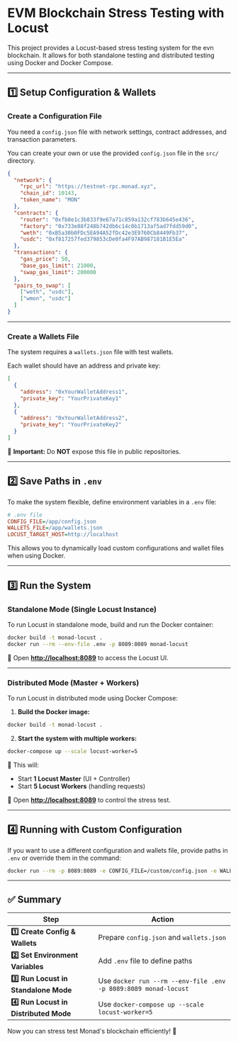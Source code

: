# **EVM Blockchain Stress Testing with Locust**

This project provides a Locust-based stress testing system for the evn blockchain. It allows for both standalone testing and distributed testing using Docker and Docker Compose.

---

## **1️⃣ Setup Configuration & Wallets**

### **Create a Configuration File**
You need a `config.json` file with network settings, contract addresses, and transaction parameters.

You can create your own or use the provided `config.json` file in the `src/` directory.

```json
{
  "network": {
    "rpc_url": "https://testnet-rpc.monad.xyz",
    "chain_id": 10143,
    "token_name": "MON"
  },
  "contracts": {
    "router": "0xfb8e1c3b833f9e67a71c859a132cf783b645e436",
    "factory": "0x733e88f248b742db6c14c0b1713af5ad7fdd59d0",
    "weth": "0xB5a30b0FDc5EA94A52fDc42e3E9760Cb8449Fb37",
    "usdc": "0xf817257fed379853cDe0fa4F97AB987181B1E5Ea"
  },
  "transactions": {
    "gas_price": 50,
    "base_gas_limit": 21000,
    "swap_gas_limit": 200000
  },
  "pairs_to_swap": [
    ["weth", "usdc"],
    ["wmon", "usdc"]
  ]
}
```

---

### **Create a Wallets File**
The system requires a `wallets.json` file with test wallets.

Each wallet should have an address and private key:
```json
[
  {
    "address": "0xYourWalletAddress1",
    "private_key": "YourPrivateKey1"
  },
  {
    "address": "0xYourWalletAddress2",
    "private_key": "YourPrivateKey2"
  }
]
```
🚨 **Important:** Do **NOT** expose this file in public repositories.

---

## **2️⃣ Save Paths in `.env`**
To make the system flexible, define environment variables in a `.env` file:

```ini
# .env file
CONFIG_FILE=/app/config.json
WALLETS_FILE=/app/wallets.json
LOCUST_TARGET_HOST=http://localhost
```

This allows you to dynamically load custom configurations and wallet files when using Docker.

---

## **3️⃣ Run the System**

### **Standalone Mode (Single Locust Instance)**
To run Locust in standalone mode, build and run the Docker container:

```bash
docker build -t monad-locust .
docker run --rm --env-file .env -p 8089:8089 monad-locust
```

🔗 Open **[http://localhost:8089](http://localhost:8089)** to access the Locust UI.

---

### **Distributed Mode (Master + Workers)**
To run Locust in distributed mode using Docker Compose:

1. **Build the Docker image:**
```bash
docker build -t monad-locust .
```

2. **Start the system with multiple workers:**
```bash
docker-compose up --scale locust-worker=5
```

📌 This will:
- Start **1 Locust Master** (UI + Controller)
- Start **5 Locust Workers** (handling requests)

🔗 Open **[http://localhost:8089](http://localhost:8089)** to control the stress test.

---

## **4️⃣ Running with Custom Configuration**
If you want to use a different configuration and wallets file, provide paths in `.env` or override them in the command:

```bash
docker run --rm -p 8089:8089 -e CONFIG_FILE=/custom/config.json -e WALLETS_FILE=/custom/wallets.json monad-locust -e LOCUST_TARGET_HOST=http://my-custom-host monad-locust
```

---

## ✅ **Summary**
| Step | Action |
|------|--------|
| **1️⃣ Create Config & Wallets** | Prepare `config.json` and `wallets.json` |
| **2️⃣ Set Environment Variables** | Add `.env` file to define paths |
| **3️⃣ Run Locust in Standalone Mode** | Use `docker run --rm --env-file .env -p 8089:8089 monad-locust` |
| **4️⃣ Run Locust in Distributed Mode** | Use `docker-compose up --scale locust-worker=5` |

Now you can stress test Monad's blockchain efficiently! 🚀

